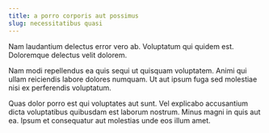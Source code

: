 ```yaml
---
title: a porro corporis aut possimus
slug: necessitatibus quasi
---
```


Nam laudantium delectus error vero ab. Voluptatum qui quidem est. Doloremque delectus velit dolorem.

Nam modi repellendus ea quis sequi ut quisquam voluptatem. Animi qui ullam reiciendis labore dolores numquam. Ut aut ipsum fuga sed molestiae nisi ex perferendis voluptatum.

Quas dolor porro est qui voluptates aut sunt. Vel explicabo accusantium dicta voluptatibus quibusdam est laborum nostrum. Minus magni in quis aut ea. Ipsum et consequatur aut molestias unde eos illum amet.
